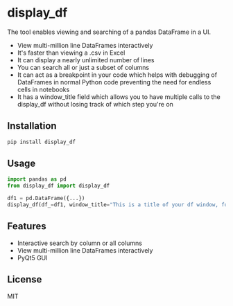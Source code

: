 # display_df

The tool enables viewing and searching of a pandas DataFrame in a UI.
- View multi-million line DataFrames interactively
- It's faster than viewing a .csv in Excel
- It can display a nearly unlimited number of lines
- You can search all or just a subset of columns
- It can act as a breakpoint in your code which helps with debugging of DataFrames in normal Python code preventing the need for endless cells in notebooks
- It has a window_title field which allows you to have multiple calls to the display_df without losing track of which step you're on

## Installation

```bash
pip install display_df
```

## Usage

```python
import pandas as pd
from display_df import display_df

df1 = pd.DataFrame({...})
display_df(df_=df1, window_title="This is a title of your df window, for debugging purposes")
```

## Features
- Interactive search by column or all columns
- View multi-million line DataFrames interactively
- PyQt5 GUI

## License
MIT 
